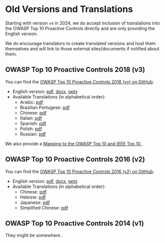 # Old Versions and Translations

Starting with version `v4` in 2024, we do accept inclusion of translations into the OWASP Top 10 Proactive Controls directly and are only providing the English version.

We do encourage translators to create translated versions and host them themselves and will link to those external sites/documents if notified about them.

## OWASP Top 10 Proactive Controls 2018 (v3)

You can find the [OWASP Top 10 Proactive Controls 2018 (vv) on GitHub](https://github.com/OWASP/www-project-proactive-controls/tree/master/3):

- English version: [pdf](https://github.com/OWASP/www-project-proactive-controls/blob/master/v3/OWASP_Top_10_Proactive_Controls_V3.pdf), [docx](https://github.com/OWASP/www-project-proactive-controls/blob/master/v3/OWASP_Top_10_Proactive_Controls_V3.docx), [pptx](https://github.com/OWASP/www-project-proactive-controls/blob/master/v3/OWASP_Top_Ten_Proactive_Controls_v3.pptx)
- Available Translations (in alphabetical order):
    - Arabic: [pdf](https://github.com/OWASP/www-project-proactive-controls/blob/master/v3/OWASP_Top_10_Proactive_Controls_V3-AR.pdf)
    - Brazilian Portugese: [pdf](https://github.com/OWASP/www-project-proactive-controls/blob/master/v3/OWASP_TOP_10_Proactive_Controls_2018_V3_PT-BR.pdf)
    - Chinese: [pdf](https://github.com/OWASP/www-project-proactive-controls/blob/master/v3/OWASP_Top_10_Proactive_Controls_V3_Chinese.pdf)
    - Italian: [pdf](https://github.com/OWASP/www-project-proactive-controls/blob/master/v3/OWASP_Top_10_Proactive_Controls_V3-IT.pdf)
    - Spanish: [pdf](https://github.com/OWASP/www-project-proactive-controls/blob/master/v3/OWASP_TOP_10_Proactive_Controls_2018_V3_ES-AR.pdf)
    - Polish: [pdf](https://github.com/OWASP/www-project-proactive-controls/blob/master/v3/OWASP_TOP_10_Proactive_Controls_2018_V3_PL.pdf)
    - Russian: [pdf](https://github.com/OWASP/www-project-proactive-controls/blob/master/v3/Owasp-top-10-proactive-controls-2018-russian.pdf)

We also provide a [Mapping to the OWASP Top 10 and IEEE Top 10 ](https://github.com/OWASP/www-project-proactive-controls/blob/master/v3/OWASP-OPC-IEEEE-OTop10-OTMobTop10-ssdf.pdf).


## OWASP Top 10 Proactive Controls 2016 (v2)

You can find the [OWASP Top 10 Proactive Controls 2016 (v2) on GitHub](https://github.com/OWASP/www-project-proactive-controls/tree/master/v2):

- English version: [pdf](https://github.com/OWASP/www-project-proactive-controls/blob/master/v2/OWASP_Top_10_Proactive_Controls_V2.pdf), [docx](https://github.com/OWASP/www-project-proactive-controls/blob/master/v2/OWASP_Top_10_Proactive_Controls_-_V2.0.docx), [pptx](https://github.com/OWASP/www-project-proactive-controls/blob/master/v2/OWASP_Top_Ten_Proactive_Controls_v2.pptx)
- Available Translations (in alphabetical order):
    - Chinese: [pdf](https://github.com/OWASP/www-project-proactive-controls/blob/master/v2/OWASPTop10ProactiveControls2016-Chinese.pdf)
    - Hebrew: [pdf](https://github.com/OWASP/www-project-proactive-controls/blob/master/v2/OWASP_Proactive_Controls_2-Hebrew.pdf)
    - Japanese: [pdf](https://github.com/OWASP/www-project-proactive-controls/blob/master/v2/OWASPTop10ProactiveControls2016-Japanese.pdf)
    - Simplified Chinese: [pdf](https://github.com/OWASP/www-project-proactive-controls/blob/master/v2/OWASPTop10ProactiveControls2016-SimplifiedChinese.pdf)

## OWASP Top 10 Proactive Controls 2014 (v1)

They might be somewhere..